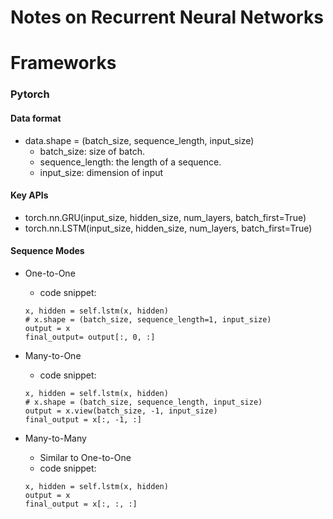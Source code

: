 # Notes on Recurrent Neural Networks

# Frameworks

### Pytorch

#### Data format
- data.shape = (batch_size, sequence_length, input_size)
  - batch_size: size of batch.
  - sequence_length: the length of a sequence.
  - input_size: dimension of input

  
#### Key APIs
- torch.nn.GRU(input_size, hidden_size, num_layers, batch_first=True)
- torch.nn.LSTM(input_size, hidden_size, num_layers, batch_first=True)


#### Sequence Modes
- One-to-One
  - code snippet:
  ```
  x, hidden = self.lstm(x, hidden)
  # x.shape = (batch_size, sequence_length=1, input_size)
  output = x
  final_output= output[:, 0, :]
  ```
  
- Many-to-One
  - code snippet:
  ```
  x, hidden = self.lstm(x, hidden)
  # x.shape = (batch_size, sequence_length, input_size)
  output = x.view(batch_size, -1, input_size)
  final_output = x[:, -1, :]
  ```
  
- Many-to-Many
  - Similar to One-to-One
  - code snippet:
  ```
  x, hidden = self.lstm(x, hidden)
  output = x
  final_output = x[:, :, :]
  ```
